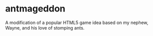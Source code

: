 # antmageddon
A modification of a popular HTML5 game idea based on my nephew, Wayne, and his love of stomping ants.
